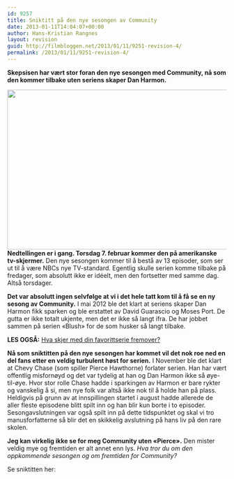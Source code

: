 ```yaml
---
id: 9257
title: Sniktitt på den nye sesongen av Community
date: 2013-01-11T14:04:07+00:00
author: Hans-Kristian Rangnes
layout: revision
guid: http://filmbloggen.net/2013/01/11/9251-revision-4/
permalink: /2013/01/11/9251-revision-4/
---
```

**Skepsisen har vært stor foran den nye sesongen med Community, nå som den kommer tilbake uten seriens skaper Dan Harmon.** <!--more-->

  
<a href="http://filmbloggen.net/2013/01/11/sniktitt-pa-den-nye-sesongen-av-community/community-season-4-premiere-2012-550x366/" rel="attachment wp-att-9253"><img class="alignnone size-full wp-image-9253" src="http://filmbloggen.net/wp-content/uploads//2013/01/Community-Season-4-Premiere-2012-550x366.jpg" alt="" width="550" height="366" /></a>  
**Nedtellingen er i gang. Torsdag 7. februar kommer den på amerikanske tv-skjermer.** Den nye sesongen kommer til å bestå av 13 episoder, som ser ut til å være NBCs nye TV-standard. Egentlig skulle serien komme tilbake på fredager, som absolutt ikke er idéelt, men den fortsetter med samme dag. Altså torsdager.

**Det var absolutt ingen selvfølge at vi i det hele tatt kom til å få se en ny sesong av Community.** I mai 2012 ble det klart at seriens skaper Dan Harmon fikk sparken og ble erstattet av David Guarascio og Moses Port. De gutta er ikke totalt ukjente, men det er ikke så langt ifra. De har jobbet sammen på serien &laquo;Blush&raquo; for de som husker så langt tilbake.

**LES OGSÅ:** [Hva skjer med din favorittserie fremover?](http://filmbloggen.net/2012/05/20/hva-skjer-med-din-favorittserie-fremover/)

**Nå som sniktitten på den nye sesongen har kommet vil det nok roe ned en del fans etter en veldig turbulent høst for serien.** I November ble det klart at Chevy Chase (som spiller Pierce Hawthorne) forlater serien. Han har vært offentlig misfornøyd og det var tydelig at han og Dan Harmon ikke så øye-til-øye. Hvor stor rolle Chase hadde i sparkingen av Harmon er bare rykter og vanskelig å si, men nye folk var altså ikke nok til å holde han på plass. Heldigvis på grunn av at innspillingen startet i august hadde allerede de aller fleste episodene blitt spilt inn og han blir kun borte i to episoder. Sesongavslutningen var også spilt inn på dette tidspunktet og skal vi tro manusforfatterne så blir det en skikkelig avslutning på hans liv på den rare skolen.

**Jeg kan virkelig ikke se for meg Community uten &laquo;Pierce&raquo;.** Den mister veldig mye og fremtiden er alt annet enn lys. _Hva tror du om den oppkommende sesongen og om fremtiden for Community?_

Se sniktitten her:

<div class="video-shortcode">
</div>